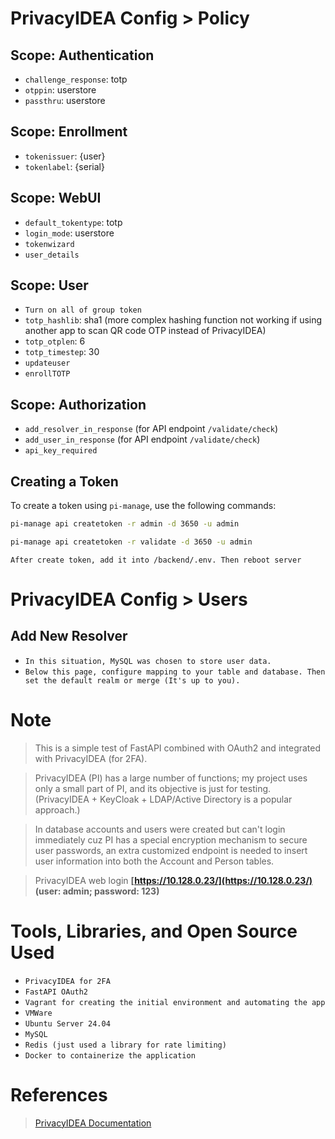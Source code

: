 # PrivacyIDEA Config > Policy
## Scope: Authentication
- `challenge_response`: totp
- `otppin`: userstore
- `passthru`: userstore

## Scope: Enrollment
- `tokenissuer`: {user}
- `tokenlabel`: {serial}

## Scope: WebUI
- `default_tokentype`: totp
- `login_mode`: userstore
- `tokenwizard`
- `user_details`

## Scope: User
- `Turn on all of group token`
- `totp_hashlib`: sha1 (more complex hashing function not working if using another app to scan QR code OTP instead of PrivacyIDEA)
- `totp_otplen`: 6
- `totp_timestep`: 30
- `updateuser`
- `enrollTOTP`

## Scope: Authorization
- `add_resolver_in_response` (for API endpoint `/validate/check`)
- `add_user_in_response` (for API endpoint `/validate/check`)
- `api_key_required`

## Creating a Token

To create a token using `pi-manage`, use the following commands:

```sh
pi-manage api createtoken -r admin -d 3650 -u admin
```

```sh
pi-manage api createtoken -r validate -d 3650 -u admin
```

`After create token, add it into /backend/.env. Then reboot server`

# PrivacyIDEA Config > Users
## Add New Resolver
- `In this situation, MySQL was chosen to store user data.`
- `Below this page, configure mapping to your table and database. Then set the default realm or merge (It's up to you).`

# Note
> This is a simple test of FastAPI combined with OAuth2 and integrated with PrivacyIDEA (for 2FA).

> PrivacyIDEA (PI) has a large number of functions; my project uses only a small part of PI, and its objective is just for testing. (PrivacyIDEA + KeyCloak + LDAP/Active Directory is a popular approach.)

> In database accounts and users were created but can't login immediately cuz PI has a special encryption mechanism to secure user passwords, an extra customized endpoint is needed to insert user information into both the Account and Person tables.

> PrivacyIDEA web login __[https://10.128.0.23/](https://10.128.0.23/)__ **(user: admin; password: 123)**

# Tools, Libraries, and Open Source Used
- `PrivacyIDEA for 2FA`
- `FastAPI OAuth2`
- `Vagrant for creating the initial environment and automating the app`
- `VMWare`
- `Ubuntu Server 24.04`
- `MySQL`
- `Redis (just used a library for rate limiting)`
- `Docker to containerize the application`

# References
> [PrivacyIDEA Documentation](https://privacyidea.readthedocs.io/en/latest/index.html)
